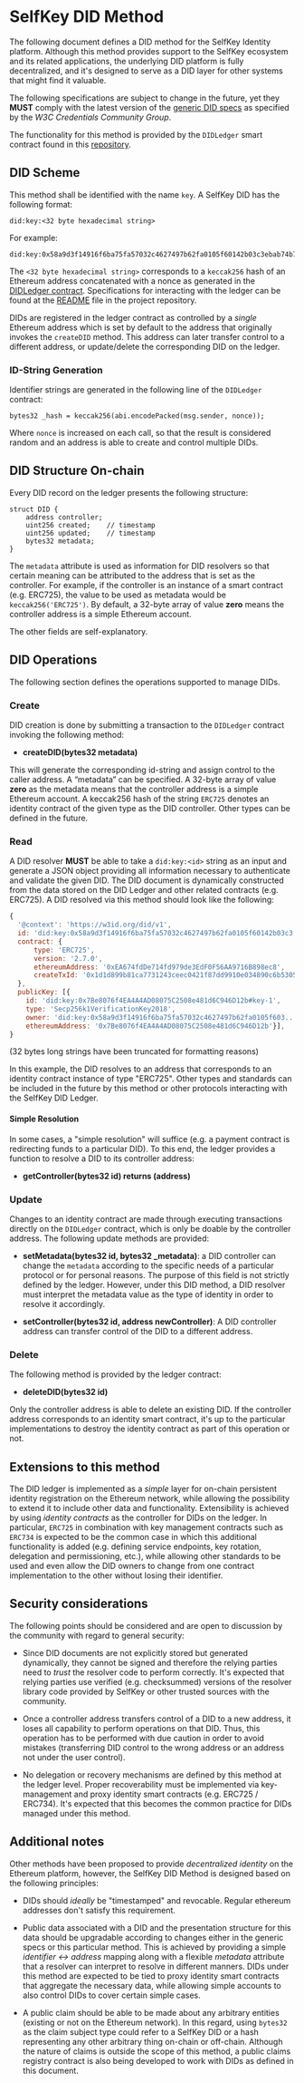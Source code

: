 # SelfKey DID Method

The following document defines a DID method for the SelfKey Identity platform. Although this method provides support to the SelfKey ecosystem and its related applications, the underlying DID platform is fully decentralized, and it's designed to serve as a DID layer for other systems that might find it valuable.

The following specifications are subject to change in the future, yet they **MUST** comply with the latest version of the [generic DID specs](https://w3c-ccg.github.io/did-spec/) as specified by the _W3C Credentials Community Group_.

The functionality for this method is provided by the `DIDLedger` smart contract found in this [repository](https://github.com/SelfKeyFoundation/selfkey-identity).


## DID Scheme

This method shall be identified with the name `key`. A SelfKey DID has the following format:

```
did:key:<32 byte hexadecimal string>
```

For example:

```
did:key:0x58a9d3f14916f6ba75fa57032c4627497b62fa0105f60142b03c3ebab74b7e15
```

The `<32 byte hexadecimal string>` corresponds to a `keccak256` hash of an Ethereum address concatenated with a nonce as generated in the [DIDLedger contract](https://github.com/SelfKeyFoundation/selfkey-identity/blob/develop/contracts/DIDLedger.sol). Specifications for interacting with the ledger can be found at the [README](https://github.com/SelfKeyFoundation/selfkey-identity/blob/develop/README.md) file in the project repository.

DIDs are registered in the ledger contract as controlled by a _single_ Ethereum address which is set by default to the address that originally invokes the `createDID` method. This address can later transfer control to a different address, or update/delete the corresponding DID on the ledger.

### ID-String Generation

Identifier strings are generated in the following line of the `DIDLedger` contract:

```
bytes32 _hash = keccak256(abi.encodePacked(msg.sender, nonce));
```

Where `nonce` is increased on each call, so that the result is considered random and an address is able to create and control multiple DIDs.

## DID Structure On-chain

Every DID record on the ledger presents the following structure:

```
struct DID {
    address controller;
    uint256 created;	// timestamp
    uint256 updated;	// timestamp
    bytes32 metadata;
}
```

The `metadata` attribute is used as information for DID resolvers so that certain meaning can be attributed to the address that is set as the controller. For example, if the controller is an instance of a smart contract (e.g. ERC725), the value to be used as metadata would be `keccak256('ERC725')`. By default, a 32-byte array of value **zero** means the controller address is a simple Ethereum account.

The other fields are self-explanatory.

## DID Operations

The following section defines the operations supported to manage DIDs.

### Create

DID creation is done by submitting a transaction to the `DIDLedger` contract invoking the following method:

* **createDID(bytes32 metadata)**

This will generate the corresponding id-string and assign control to the caller address. A “metadata” can be specified. A 32-byte array of value **zero** as the metadata means that the controller address is a simple Ethereum account. A keccak256 hash of the string `ERC725` denotes an identity contract of the given type as the DID controller. Other types can be defined in the future.

### Read

A DID resolver **MUST** be able to take a `did:key:<id>` string as an input and generate a JSON object providing all information necessary to authenticate and validate the given DID. The DID document is dynamically constructed from the data stored on the DID Ledger and other related contracts (e.g. ERC725). A DID resolved via this method should look like the following:


```js
{
  '@context': 'https://w3id.org/did/v1',
  id: 'did:key:0x58a9d3f14916f6ba75fa57032c4627497b62fa0105f60142b03c3...',
  contract: {
      type: 'ERC725',
      version: '2.7.0',
      ethereumAddress: '0xEA674fdDe714fd979de3EdF0F56AA9716B898ec8',
      createTxId: '0x1d1d899b81ca7731243ceec0421f87dd9910e034890c6b5305'
  },
  publicKey: [{
   	id: 'did:key:0x7Be8076f4EA4A4AD08075C2508e481d6C946D12b#key-1',
   	type: 'Secp256k1VerificationKey2018',
   	owner: 'did:key:0x58a9d3f14916f6ba75fa57032c4627497b62fa0105f603...',
   	ethereumAddress: '0x7Be8076f4EA4A4AD08075C2508e481d6C946D12b'}],
}
```

(32 bytes long strings have been truncated for formatting reasons)

In this example, the DID resolves to an address that corresponds to an identity contract instance of type "ERC725". Other types and standards can be included in the future by this method or other protocols interacting with the SelfKey DID Ledger.

#### Simple Resolution

In some cases, a "simple resolution" will suffice (e.g. a payment contract is redirecting funds to a particular DID). To this end, the ledger provides a function to resolve a DID to its controller address:

* **getController(bytes32 id) returns (address)**

### Update

Changes to an identity contract are made through executing transactions directly on the `DIDLedger` contract, which is only be doable by the controller address. The following update methods are provided:

* **setMetadata(bytes32 id, bytes32 _metadata)**: a DID controller can change the `metadata` according to the specific needs of a particular protocol or for personal reasons. The purpose of this field is not strictly defined by the ledger. However, under this DID method, a DID resolver must interpret the metadata value as the type of identity in order to resolve it accordingly.

* **setController(bytes32 id, address newController)**: A DID controller address can transfer control of the DID to a different address.

### Delete

The following method is provided by the ledger contract:

* **deleteDID(bytes32 id)**

Only the controller address is able to delete an existing DID. If the controller address corresponds to an identity smart contract, it's up to the particular implementations to destroy the identity contract as part of this operation or not.

## Extensions to this method

The DID ledger is implemented as a _simple_ layer for on-chain persistent identity registration on the Ethereum network, while allowing the possibility to extend it to include other data and functionality. Extensibility is achieved by using _identity contracts_ as the controller for DIDs on the ledger. In particular, `ERC725` in combination with key management contracts such as `ERC734` is expected to be the common case in which this additional functionality is added (e.g. defining service endpoints, key rotation, delegation and permissioning, etc.), while allowing other standards to be used and even allow the DID owners to change from one contract implementation to the other without losing their identifier.

## Security considerations

The following points should be considered and are open to discussion by the community with regard to general security:

* Since DID documents are not explicitly stored but generated dynamically, they cannot be signed and therefore the relying parties need to _trust_ the resolver code to perform correctly. It's expected that relying parties use verified (e.g. checksummed) versions of the resolver library code provided by SelfKey or other trusted sources with the community.

* Once a controller address transfers control of a DID to a new address, it loses all capability to perform operations on that DID. Thus, this operation has to be performed with due caution in order to avoid mistakes (transferring DID control to the wrong address or an address not under the user control).

* No delegation or recovery mechanisms are defined by this method at the ledger level. Proper recoverability must be implemented via key-management and proxy identity smart contracts (e.g. ERC725 / ERC734). It's expected that this becomes the common practice for DIDs managed under this method.

## Additional notes

Other methods have been proposed to provide _decentralized identity_ on the Ethereum platform, however, the SelfKey DID Method is designed based on the following principles:

* DIDs should _ideally_ be "timestamped" and revocable. Regular ethereum addresses don't satisfy this requirement.

* Public data associated with a DID and the presentation structure for this data should be upgradable according to changes either in the generic specs or this particular method. This is achieved by providing a simple _identifier <-> address_ mapping along with a flexible _metadata_ attribute that a resolver can interpret to resolve in different manners. DIDs under this method are expected to be tied to proxy identity smart contracts that aggregate the necessary data, while allowing simple accounts to also control DIDs to cover certain simple cases.

* A public claim should be able to be made about any arbitrary entities (existing or not on the Ethereum network). In this regard, using `bytes32` as the claim subject type could refer to a SelfKey DID or a hash representing any other arbitrary thing on-chain or off-chain. Although the nature of claims is outside the scope of this method, a public claims registry contract is also being developed to work with DIDs as defined in this document.
